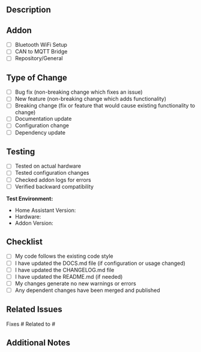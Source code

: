 ## Description

<!-- Provide a clear and concise description of your changes -->

## Addon

<!-- Check the addon(s) affected by this PR -->

- [ ] Bluetooth WiFi Setup
- [ ] CAN to MQTT Bridge
- [ ] Repository/General

## Type of Change

<!-- Check all that apply -->

- [ ] Bug fix (non-breaking change which fixes an issue)
- [ ] New feature (non-breaking change which adds functionality)
- [ ] Breaking change (fix or feature that would cause existing functionality to change)
- [ ] Documentation update
- [ ] Configuration change
- [ ] Dependency update

## Testing

<!-- Describe the tests you ran to verify your changes -->

- [ ] Tested on actual hardware
- [ ] Tested configuration changes
- [ ] Checked addon logs for errors
- [ ] Verified backward compatibility

**Test Environment:**

- Home Assistant Version:
- Hardware:
- Addon Version:

## Checklist

<!-- Check all that apply -->

- [ ] My code follows the existing code style
- [ ] I have updated the DOCS.md file (if configuration or usage changed)
- [ ] I have updated the CHANGELOG.md file
- [ ] I have updated the README.md (if needed)
- [ ] My changes generate no new warnings or errors
- [ ] Any dependent changes have been merged and published

## Related Issues

<!-- Link any related issues -->

Fixes #
Related to #

## Additional Notes

<!-- Any additional information, context, or screenshots -->
